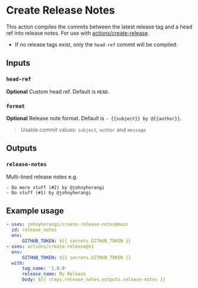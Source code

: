 # Create Release Notes

This action compiles the commits between the latest release tag and a head ref into release notes. For use with [actions/create-release](https://github.com/actions/create-release).

-   If no release tags exist, only the `head-ref` commit will be compiled.

## Inputs

### `head-ref`

**Optional** Custom head ref. Default is `HEAD`.

### `format`

**Optional** Release note format. Default is `- {{subject}} by @{{author}}`.
> Usable commit values: `subject`, `author` and `message`

## Outputs

### `release-notes`

Multi-lined release notes e.g.
```
- Do more stuff (#2) by @johnyherangi
- Do stuff (#1) by @johnyherangi
```

## Example usage

```yaml
- uses: johnyherangi/create-release-notes@main
  id: release_notes
  env:
      GITHUB_TOKEN: ${{ secrets.GITHUB_TOKEN }}
- uses: actions/create-release@v1
  env:
      GITHUB_TOKEN: ${{ secrets.GITHUB_TOKEN }}
  with:
      tag_name: '1.0.0'
      release_name: My Release
      body: ${{ steps.release_notes.outputs.release-notes }}
```
